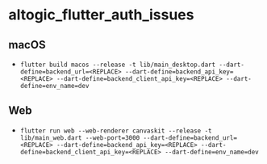 # altogic_flutter_auth_issues

## macOS

- `flutter build macos --release -t lib/main_desktop.dart --dart-define=backend_url=<REPLACE> --dart-define=backend_api_key=<REPLACE> --dart-define=backend_client_api_key=<REPLACE> --dart-define=env_name=dev`

## Web

- `flutter run web --web-renderer canvaskit --release -t lib/main_web.dart --web-port=3000 --dart-define=backend_url=<REPLACE> --dart-define=backend_api_key=<REPLACE> --dart-define=backend_client_api_key=<REPLACE> --dart-define=env_name=dev`